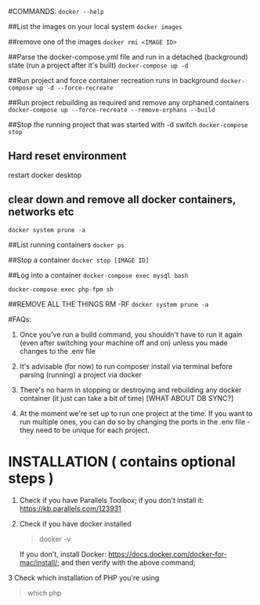 #COMMANDS:
`docker --help`

##List the images on your local system
`docker images`

##remove one of the images
`docker rmi <IMAGE ID>`

##Parse the docker-compose.yml file and run in a detached (background) state (run a project after it's built)
`docker-compose up -d`

##Run project and force container recreation runs in background
`docker-compose up -d --force-recreate`

##Run project rebuilding as required and remove any orphaned containers
`docker-compose up --force-recreate --remove-orphans --build`

##Stop the running project that was started with -d switch
`docker-compose stop`


## Hard reset environment
restart docker desktop

## clear down and remove all docker containers, networks etc
`docker system prune -a`

##List running containers
`docker ps`

##Stop a container
`docker stop [IMAGE ID]`

##Log into a container
`docker-compose exec mysql bash`

`docker-compose exec php-fpm sh`

##REMOVE ALL THE THINGS RM -RF
`docker system prune -a`

#FAQs:
1. Once you've run a build command, you shouldn't have to run it again (even after switching your machine off and on) unless you made changes to the .env file

2. It's advisable (for now) to run composer install via terminal before parsing (running) a project via docker

3. There's no harm in stopping or destroying and rebuilding any docker container (it just can take a bit of time) [WHAT ABOUT DB SYNC?]

4. At the moment we're set up to run one project at the time. If you want to run multiple ones, you can do so by changing the ports in the .env file - they need to be unique for each project.

# INSTALLATION ( contains optional steps )

1. Check if you have Parallels Toolbox; if you don't install it: https://kb.parallels.com/123931

2. Check if you have docker installed
    > docker -v

    If you don't, install Docker: https://docs.docker.com/docker-for-mac/install/; and then verify with the above command;

3 Check which installation of PHP you're using
> which php


